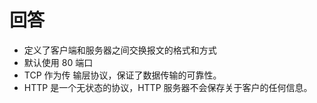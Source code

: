 # 回答

- 定义了客户端和服务器之间交换报文的格式和方式
- 默认使用 80 端口
- TCP 作为传 输层协议，保证了数据传输的可靠性。
- HTTP 是一个无状态的协议，HTTP 服务器不会保存关于客户的任何信息。
